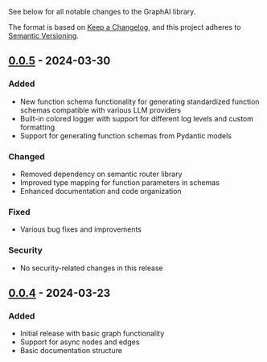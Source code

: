 See below for all notable changes to the GraphAI library.

The format is based on [Keep a Changelog](https://keepachangelog.com/en/1.0.0/),
and this project adheres to [Semantic Versioning](https://semver.org/spec/v2.0.0.html).

## [0.0.5] - 2024-03-30

### Added
- New function schema functionality for generating standardized function schemas compatible with various LLM providers
- Built-in colored logger with support for different log levels and custom formatting
- Support for generating function schemas from Pydantic models

### Changed
- Removed dependency on semantic router library
- Improved type mapping for function parameters in schemas
- Enhanced documentation and code organization

### Fixed
- Various bug fixes and improvements

### Security
- No security-related changes in this release

## [0.0.4] - 2024-03-23

### Added
- Initial release with basic graph functionality
- Support for async nodes and edges
- Basic documentation structure

[0.0.5]: https://github.com/yourusername/graphai/compare/v0.0.4...v0.0.5
[0.0.4]: https://github.com/yourusername/graphai/compare/v0.0.3...v0.0.4
[0.0.3]: https://github.com/yourusername/graphai/compare/v0.0.2...v0.0.3
[0.0.2]: https://github.com/yourusername/graphai/compare/v0.0.1...v0.0.2
[0.0.1]: https://github.com/yourusername/graphai/releases/tag/v0.0.1